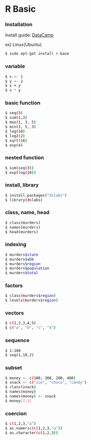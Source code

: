 # R Basic

### Installation
Install guide: [DataCamp](https://www.datacamp.com/community/tutorials/installing-R-windows-mac-ubuntu)

ex) Linux(Ubuntu)
```sh
$ sudo apt-get install r-base
```

### variable
```sh
$ x <- 1
$ y <- 2
$ x + y
$ x * y
```

### basic function
```sh
$ seq(3)
$ sum(1,3)
$ max(1, 3, 5)
$ min(1, 5, 3)
$ log(10)
$ log2(2)
$ sqrt(16)
$ exp(4)
```

### nested function
```sh
$ sum(seq(3))
$ exp(log(10))
```

### install, library
```sh
$ install.packages("dslabs")
$ library(dslabs)
```

### class, name, head
```sh
$ class(murders)
$ names(murders)
$ head(murders)
```

### indexing
```sh
$ murders$state
$ murders$abb
$ murders$region
$ murders$population
$ murders$total
```
### factors
```sh
$ class(murders$region)
$ levels(murders$region)
```

### vectors
```sh
$ c(1,2,3,4,5)
$ c("a", "b", "c", "d")
```

### sequence
```sh
$ 1:100
$ seq(1,10,2)
```

### subset
```sh
$ money <- c(100, 300, 200, 400)
$ snack <- c("ice", "choco", "candy")
$ class(snack)
$ names(money)
$ names(money) <- snack
$ money[1:3]
```

### coercion
```sh
$ c(1,2,3,"a")
$ as.numeric(c(1,2,3,"a"))
$ as.character(c(1,2,3))
```
